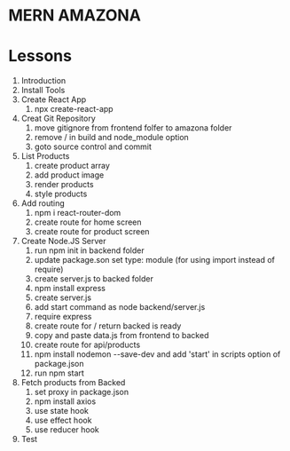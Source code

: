 # MERN AMAZONA
# Lessons
1. Introduction
2. Install Tools
3. Create React App
   1. npx create-react-app
4. Creat Git Repository
   1. move gitignore from frontend folfer to amazona folder
   2. remove / in build and node_module option
   3. goto source control and commit
5. List Products
   1. create product array
   2. add product image
   3. render products
   4. style products
6. Add routing
   1. npm i react-router-dom
   2. create route for home screen
   3. create route for product screen
7. Create Node.JS Server
   1. run npm init in backend folder
   2. update package.son set type: module (for using import instead of require)
   3. create server.js to backed folder
   4. npm install express
   5. create server.js
   6. add start command as node backend/server.js
   7. require express
   8. create route for / return backed is ready
   9. copy and paste data.js from frontend to backed
   10. create route for api/products
   11. npm install nodemon --save-dev and add 'start' in scripts option of package.json
   12. run npm start
8. Fetch products from Backed
   1. set proxy in package.json
   2. npm install axios
   3. use state hook
   4. use effect hook
   5. use reducer hook
9. Test
